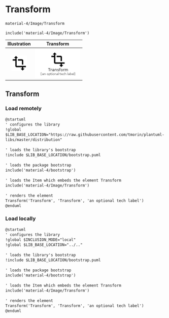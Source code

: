 # Transform


```text
material-4/Image/Transform
```

```text
include('material-4/Image/Transform')
```



| Illustration | Transform |
| :---: | :---: |
| ![illustration for Illustration](../../material-4/Image/Transform.png) | ![illustration for Transform](../../material-4/Image/Transform.Local.png) |




## Transform

### Load remotely
```plantuml
@startuml
' configures the library
!global $LIB_BASE_LOCATION="https://raw.githubusercontent.com/tmorin/plantuml-libs/master/distribution"

' loads the library's bootstrap
!include $LIB_BASE_LOCATION/bootstrap.puml

' loads the package bootstrap
include('material-4/bootstrap')

' loads the Item which embeds the element Transform
include('material-4/Image/Transform')

' renders the element
Transform('Transform', 'Transform', 'an optional tech label')
@enduml
```

### Load locally
```plantuml
@startuml
' configures the library
!global $INCLUSION_MODE="local"
!global $LIB_BASE_LOCATION="../.."

' loads the library's bootstrap
!include $LIB_BASE_LOCATION/bootstrap.puml

' loads the package bootstrap
include('material-4/bootstrap')

' loads the Item which embeds the element Transform
include('material-4/Image/Transform')

' renders the element
Transform('Transform', 'Transform', 'an optional tech label')
@enduml
```

